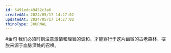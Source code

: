 ```yaml
---
id: 6491edc49452c3a6
createdAt: 2024/05/17 14:27:02
updatedAt: 2024/05/17 14:27:02
thinoType: JOURNAL
---
```

#金句 我们必须时刻注意激情和理智的调和，才能穿行于这片幽微的古老森林，摆脱来源于血脉深处的召唤。